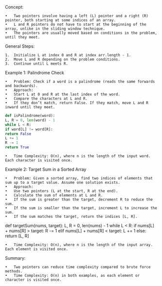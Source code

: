 Concept:

    •	Two pointers involve having a left (L) pointer and a right (R) pointer, both starting at some indices of an array.
    •	L and R pointers do not have to start at the beginning of the array, unlike in the sliding window technique.
    •	The pointers are usually moved based on conditions in the problem, until they meet.

General Steps:

    1.	Initialize L at index 0 and R at index arr.length - 1.
    2.	Move L and R depending on the problem conditions.
    3.	Continue until L meets R.

Example 1: Palindrome Check

    •	Problem: Check if a word is a palindrome (reads the same forwards and backwards).
    •	Approach:
    •	Start L at 0 and R at the last index of the word.
    •	Compare the characters at L and R.
    •	If they don’t match, return False. If they match, move L and R inward until they meet.

```python
def isPalindrome(word):
L, R = 0, len(word) - 1
while L < R:
if word[L] != word[R]:
return False
L += 1
R -= 1
return True
```

    •	Time Complexity: O(n), where n is the length of the input word. Each character is visited once.

Example 2: Target Sum in a Sorted Array

    •	Problem: Given a sorted array, find two indices of elements that sum up to a target value. Assume one solution exists.
    •	Approach:
    •	Use two pointers (L at the start, R at the end).
    •	Calculate the sum of elements at L and R.
    •	If the sum is greater than the target, decrement R to reduce the sum.
    •	If the sum is smaller than the target, increment L to increase the sum.
    •	If the sum matches the target, return the indices [L, R].

def targetSum(nums, target):
L, R = 0, len(nums) - 1
while L < R:
if nums[L] + nums[R] > target:
R -= 1
elif nums[L] + nums[R] < target:
L += 1
else:
return [L, R]

    •	Time Complexity: O(n), where n is the length of the input array. Each element is visited once.

Summary:

    •	Two pointers can reduce time complexity compared to brute force methods.
    •	Time Complexity: O(n) in both examples, as each element or character is visited once.
